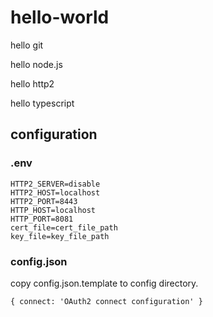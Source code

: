 # hello-world

hello git

hello node.js

hello http2

hello typescript

## configuration

### .env

```
HTTP2_SERVER=disable
HTTP2_HOST=localhost
HTTP2_PORT=8443
HTTP_HOST=localhost
HTTP_PORT=8081
cert_file=cert_file_path
key_file=key_file_path
```

### config.json

copy config.json.template to config directory.

`{ connect: 'OAuth2 connect configuration' }`

